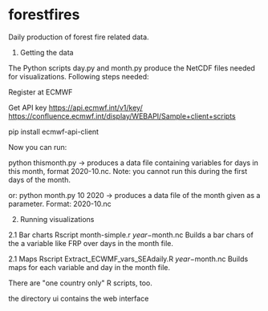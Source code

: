 # forestfires
Daily production of forest fire related data.

1. Getting the data 

The Python scripts day.py and month.py produce the NetCDF files needed for visualizations. Following steps needed:

Register at ECMWF

Get API key https://api.ecmwf.int/v1/key/
https://confluence.ecmwf.int/display/WEBAPI/Sample+client+scripts

pip install ecmwf-api-client

Now you can run:

python thismonth.py
-> produces a data file containing variables for days in this month, format 2020-10.nc. 
Note: you cannot run this during the first days of the month.

or:
python month.py 10 2020
-> produces a data file of the month given as a parameter. Format: 2020-10.nc

2. Running visualizations

2.1 Bar charts
Rscript month-simple.r $year-$month.nc
Builds a bar chars of the a variable like FRP over days in the month file.

2.1 Maps
Rscript  Extract_ECWMF_vars_SEAdaily.R $year-$month.nc
Builds maps for each variable and day in the month file.

There are "one country only" R scripts, too.

the directory ui contains the web interface